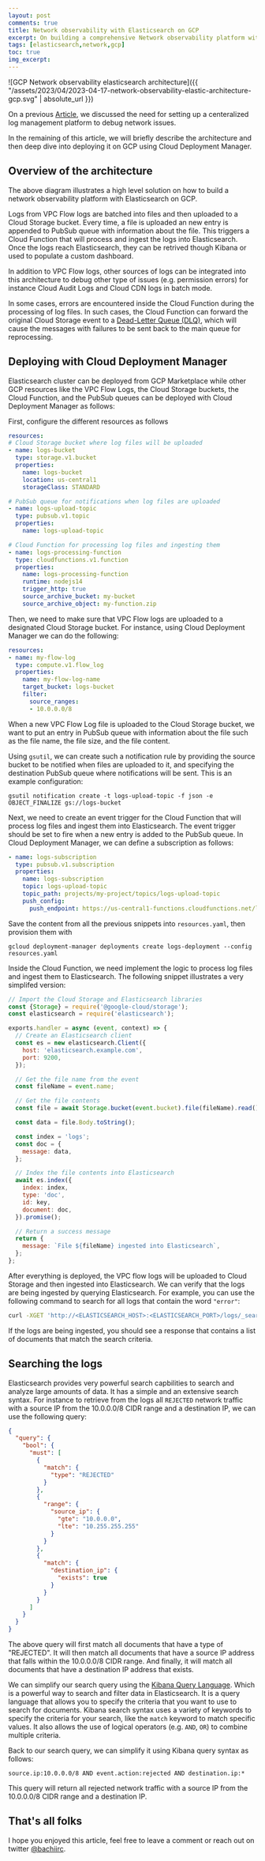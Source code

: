 ```yaml
---
layout: post
comments: true
title: Network observability with Elasticsearch on GCP
excerpt: On building a comprehensive Network observability platform with the Elastic stack on GCP
tags: [elasticsearch,network,gcp]
toc: true
img_excerpt:
---
```


![GCP Network observability elasticsearch architecture]({{ "/assets/2023/04/2023-04-17-network-observability-elastic-architecture-gcp.svg" | absolute_url }})

On a previous [Article](https://dzlab.github.io/2023/03/04/elastic-network-observability-i/), we discussed the need for setting up a centeralized log management platform to debug network issues.


In the remaining of this article, we will briefly describe the architecture and then deep dive into deploying it on GCP using Cloud Deployment Manager.

## Overview of the architecture

The above diagram illustrates a high level solution on how to build a network observability platform with Elasticsearch on GCP.

Logs from VPC Flow logs are batched into files and then uploaded to a Cloud Storage bucket. Every time, a file is uploaded an new entry is appended to PubSub queue with information about the file. This triggers a Cloud Function that will process and ingest the logs into Elasticsearch. Once the logs reach Elasticsearch, they can be retrived though Kibana or used to populate a custom dashboard.

In addition to VPC Flow logs, other sources of logs can be integrated into this architecture to debug other type of issues (e.g. permission errors) for instance Cloud Audit Logs and Cloud CDN logs in batch mode.

In some cases, errors are encountered inside the Cloud Function during the processing of log files. In such cases, the Cloud Function can forward the original Cloud Storage event to a [Dead-Letter Queue (DLQ)](https://cloud.google.com/pubsub/docs/handling-failures), which will cause the messages with failures to be sent back to the main queue for reprocessing.

## Deploying with Cloud Deployment Manager
Elasticsearch cluster can be deployed from GCP Marketplace while other GCP resources like the VPC Flow Logs, the Cloud Storage buckets, the Cloud Function, and the PubSub queues can be deployed with Cloud Deployment Manager as follows:

First, configure the different resources as follows 
```yaml
resources:
# Cloud Storage bucket where log files will be uploaded
- name: logs-bucket
  type: storage.v1.bucket
  properties:
    name: logs-bucket
    location: us-central1
    storageClass: STANDARD

# PubSub queue for notifications when log files are uploaded
- name: logs-upload-topic
  type: pubsub.v1.topic
  properties:
    name: logs-upload-topic

# Cloud Function for processing log files and ingesting them
- name: logs-processing-function
  type: cloudfunctions.v1.function
  properties:
    name: logs-processing-function
    runtime: nodejs14
    trigger_http: true
    source_archive_bucket: my-bucket
    source_archive_object: my-function.zip
```

Then, we need to make sure that VPC Flow logs are uploaded to a designated Cloud Storage bucket. For instance, using Cloud Deployment Manager we can do the following:
```yaml
resources:
- name: my-flow-log
  type: compute.v1.flow_log
  properties:
    name: my-flow-log-name
    target_bucket: logs-bucket
    filter:
      source_ranges:
      - 10.0.0.0/8
```

When a new VPC Flow Log file is uploaded to the Cloud Storage bucket, we want to put an entry in PubSub queue with information about the file such as the file name, the file size, and the file content.

Using `gsutil`, we can create such a notification rule by providing the source bucket to be notified when files are uploaded to it, and specifying the destination PubSub queue where notifications will be sent. This is an example configuration:
```shell
gsutil notification create -t logs-upload-topic -f json -e OBJECT_FINALIZE gs://logs-bucket
```

Next, we need to create an event trigger for the Cloud Function that will process log files and ingest them into Elasticsearch. The event trigger should be set to fire when a new entry is added to the PubSub queue. In Cloud Deployment Manager, we can define a subscription as follows:

```yaml
- name: logs-subscription
  type: pubsub.v1.subscription
  properties:
    name: logs-subscription
    topic: logs-upload-topic
    topic_path: projects/my-project/topics/logs-upload-topic
    push_config:
      push_endpoint: https://us-central1-functions.cloudfunctions.net/logs-processing-function
```

Save the content from all the previous snippets into `resources.yaml`, then provision them with
```shell
gcloud deployment-manager deployments create logs-deployment --config resources.yaml
```

Inside the Cloud Function, we need implement the logic to process log files and ingest them to Elasticsearch. The following snippet illustrates a very simplifed version:

```js
// Import the Cloud Storage and Elasticsearch libraries
const {Storage} = require('@google-cloud/storage');
const elasticsearch = require('elasticsearch');

exports.handler = async (event, context) => {
  // Create an Elasticsearch client
  const es = new elasticsearch.Client({
    host: 'elasticsearch.example.com',
    port: 9200,
  });

  // Get the file name from the event
  const fileName = event.name;

  // Get the file contents
  const file = await Storage.bucket(event.bucket).file(fileName).read();

  const data = file.Body.toString();

  const index = 'logs';
  const doc = {
    message: data,
  };

  // Index the file contents into Elasticsearch
  await es.index({
    index: index,
    type: 'doc',
    id: key,
    document: doc,
  }).promise();

  // Return a success message
  return {
    message: `File ${fileName} ingested into Elasticsearch`,
  };
};
```

After everything is deployed, the VPC flow logs will be uploaded to Cloud Storage and then ingested into Elasticsearch. We can verify that the logs are being ingested by querying Elasticsearch. For example, you can use the following command to search for all logs that contain the word `"error"`:

```sh
curl -XGET 'http://<ELASTICSEARCH_HOST>:<ELASTICSEARCH_PORT>/logs/_search?q=error'
```

If the logs are being ingested, you should see a response that contains a list of documents that match the search criteria.

## Searching the logs
Elasticsearch provides very powerful search capbilities to search and analyze large amounts of data. It has a simple and an extensive search syntax. For instance to retrieve from the logs all `REJECTED` network traffic with a source IP from the 10.0.0.0/8 CIDR range and a destination IP, we can use the following query:

```json
{
  "query": {
    "bool": {
      "must": [
        {
          "match": {
            "type": "REJECTED"
          }
        },
        {
          "range": {
            "source_ip": {
              "gte": "10.0.0.0",
              "lte": "10.255.255.255"
            }
          }
        },
        {
          "match": {
            "destination_ip": {
              "exists": true
            }
          }
        }
      ]
    }
  }
}
```

The above query will first match all documents that have a type of "REJECTED". It will then match all documents that have a source IP address that falls within the 10.0.0.0/8 CIDR range. And finally, it will match all documents that have a destination IP address that exists.


We can simplify our search query using the [Kibana Query Language](https://www.elastic.co/guide/en/kibana/current/kuery-query.html). Which is a powerful way to search and filter data in Elasticsearch. It is a query language that allows you to specify the criteria that you want to use to search for documents. Kibana search syntax uses a variety of keywords to specify the criteria for your search, like the `match` keyword to match specific values. It also allows the use of logical operators (e.g. `AND`, `OR`) to combine multiple criteria.

Back to our search query, we can simplify it using Kibana query syntax as follows:

```
source.ip:10.0.0.0/8 AND event.action:rejected AND destination.ip:*
```

This query will return all rejected network traffic with a source IP from the 10.0.0.0/8 CIDR range and a destination IP.

## That's all folks
I hope you enjoyed this article, feel free to leave a comment or reach out on twitter [@bachiirc](https://twitter.com/bachiirc).
